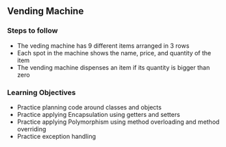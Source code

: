 ## Vending Machine
### Steps to follow
- The veding machine has 9 different items arranged in 3 rows
- Each spot in the machine shows the name, price, and quantity of the item
- The vending machine dispenses an item if its quantity is bigger than zero

### Learning Objectives
- Practice planning code around classes and objects
- Practice applying Encapsulation using getters and setters
- Practice applying Polymorphism using method overloading and method overriding
- Practice exception handling
